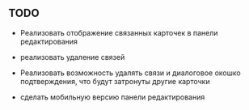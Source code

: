 ## TODO

- Реализовать отображение связанных карточек в панели редактирования
- реализовать удаление связей

- Реализовать возможность удалять связи и диалоговое окошко подтверждения, что будут затронуты другие карточки
- сделать мобильную версию панели редактирования
